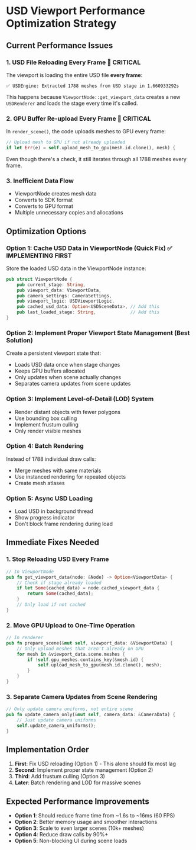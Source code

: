 # USD Viewport Performance Optimization Strategy

## Current Performance Issues

### 1. **USD File Reloading Every Frame** 🚨 CRITICAL
The viewport is loading the entire USD file **every frame**:
```
✅ USDEngine: Extracted 1788 meshes from USD stage in 1.660933292s
```
This happens because `ViewportNode::get_viewport_data` creates a new `USDRenderer` and loads the stage every time it's called.

### 2. **GPU Buffer Re-upload Every Frame** 🚨 CRITICAL
In `render_scene()`, the code uploads meshes to GPU every frame:
```rust
// Upload mesh to GPU if not already uploaded
if let Err(e) = self.upload_mesh_to_gpu(mesh.id.clone(), mesh) {
```
Even though there's a check, it still iterates through all 1788 meshes every frame.

### 3. **Inefficient Data Flow**
- ViewportNode creates mesh data
- Converts to SDK format
- Converts to GPU format
- Multiple unnecessary copies and allocations

## Optimization Options

### Option 1: **Cache USD Data in ViewportNode** (Quick Fix) ✅ IMPLEMENTING FIRST
Store the loaded USD data in the ViewportNode instance:
```rust
pub struct ViewportNode {
    pub current_stage: String,
    pub viewport_data: ViewportData,
    pub camera_settings: CameraSettings,
    pub viewport_logic: USDViewportLogic,
    pub cached_usd_data: Option<USDSceneData>, // Add this
    pub last_loaded_stage: String,             // Add this
}
```

### Option 2: **Implement Proper Viewport State Management** (Best Solution)
Create a persistent viewport state that:
- Loads USD data once when stage changes
- Keeps GPU buffers allocated
- Only updates when scene actually changes
- Separates camera updates from scene updates

### Option 3: **Implement Level-of-Detail (LOD) System**
- Render distant objects with fewer polygons
- Use bounding box culling
- Implement frustum culling
- Only render visible meshes

### Option 4: **Batch Rendering**
Instead of 1788 individual draw calls:
- Merge meshes with same materials
- Use instanced rendering for repeated objects
- Create mesh atlases

### Option 5: **Async USD Loading**
- Load USD in background thread
- Show progress indicator
- Don't block frame rendering during load

## Immediate Fixes Needed

### 1. **Stop Reloading USD Every Frame**
```rust
// In ViewportNode
pub fn get_viewport_data(node: &Node) -> Option<ViewportData> {
    // Check if stage already loaded
    if let Some(cached_data) = node.cached_viewport_data {
        return Some(cached_data);
    }
    // Only load if not cached
}
```

### 2. **Move GPU Upload to One-Time Operation**
```rust
// In renderer
pub fn prepare_scene(&mut self, viewport_data: &ViewportData) {
    // Only upload meshes that aren't already on GPU
    for mesh in &viewport_data.scene.meshes {
        if !self.gpu_meshes.contains_key(&mesh.id) {
            self.upload_mesh_to_gpu(mesh.id.clone(), mesh);
        }
    }
}
```

### 3. **Separate Camera Updates from Scene Rendering**
```rust
// Only update camera uniforms, not entire scene
pub fn update_camera_only(&mut self, camera_data: &CameraData) {
    // Just update camera uniforms
    self.update_camera_uniforms();
}
```

## Implementation Order

1. **First**: Fix USD reloading (Option 1) - This alone should fix most lag
2. **Second**: Implement proper state management (Option 2)
3. **Third**: Add frustum culling (Option 3)
4. **Later**: Batch rendering and LOD for massive scenes

## Expected Performance Improvements

- **Option 1**: Should reduce frame time from ~1.6s to ~16ms (60 FPS)
- **Option 2**: Better memory usage and smoother interactions
- **Option 3**: Scale to even larger scenes (10k+ meshes)
- **Option 4**: Reduce draw calls by 90%+
- **Option 5**: Non-blocking UI during scene loads
